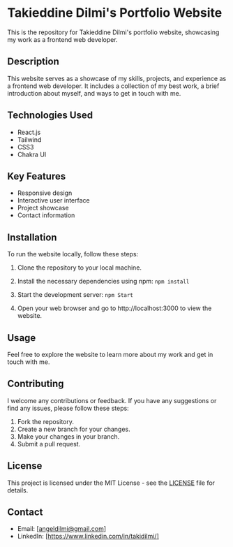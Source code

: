 # Takieddine Dilmi's Portfolio Website

This is the repository for Takieddine Dilmi's portfolio website, showcasing my work as a frontend web developer.

## Description

This website serves as a showcase of my skills, projects, and experience as a frontend web developer. It includes a collection of my best work, a brief introduction about myself, and ways to get in touch with me.

## Technologies Used

- React.js
- Tailwind
- CSS3
- Chakra UI

## Key Features

- Responsive design
- Interactive user interface
- Project showcase
- Contact information

## Installation

To run the website locally, follow these steps:

1. Clone the repository to your local machine.
2. Install the necessary dependencies using npm:
   `npm install`

3. Start the development server:
   `npm Start`

4. Open your web browser and go to http://localhost:3000 to view the website.

## Usage

Feel free to explore the website to learn more about my work and get in touch with me.

## Contributing

I welcome any contributions or feedback. If you have any suggestions or find any issues, please follow these steps:

1. Fork the repository.
2. Create a new branch for your changes.
3. Make your changes in your branch.
4. Submit a pull request.

## License

This project is licensed under the MIT License - see the [LICENSE](./LICENSE) file for details.

## Contact

- Email: [angeldilmi@gmail.com]
- LinkedIn: [https://www.linkedin.com/in/takidilmi/]

```

```